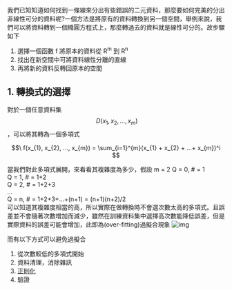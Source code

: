 我們已知知道如何找到一條線來分出有些錯誤的二元資料，那麼要如何完美的分出非線性可分的資料呢?一個方法是將原有的資料轉換到另一個空間，舉例來說，我們可以將資料轉到一個橢圓方程式上，那麼轉過去的資料就是線性可分的。故步驟如下
1. 選擇一個函數 f 將原本的資料從 R<sup>m</sup> 到 R<sup>n</sup>
2. 找出在新空間中可將資料線性分離的直線
3. 再將新的資料反轉回原本的空間

## 1. 轉換式的選擇
對於一個任意資料集 $$\ D(x_{1}, x_{2}, ..., x_{m}) $$，可以將其轉為一個多項式 

$$\ f(x_{1}, x_{2}, ..., x_{m}) = \sum_{i=1}^{m}(x_{1} + x_{2} + ...+ x_{m})^i $$

當我們對此多項式展開，來看看其複雜度為多少，假設 m = 2
Q = 0, # = 1\
Q = 1, # = 1+2\
Q = 2, # = 1+2+3\
...\
Q = n, # = 1+2+3+...+(n+1) = (n+1)(n+2)/2\
可以知道其複雜度相當的高，所以實際在做轉換時不會選次數太高的多項式。且誤差並不會隨著次數增加而減少，雖然在訓練資料集中選擇高次數能降低誤差，但是實際資料的誤差可能會增加，此即為(over-fitting)過擬合現象
![img](https://upload.wikimedia.org/wikipedia/commons/thumb/1/19/Overfitting.svg/450px-Overfitting.svg.png)

而有以下方式可以避免過擬合
1. 從次數較低的多項式開始
2. 資料清理，消除雜訊
3. [正則化](https://github.com/JrPhy/MachineLearning/blob/master/Support%20Vector%20Machine/Regularization.md)
4. 驗證
